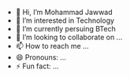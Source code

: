 - 👋 Hi, I’m Mohammad Jawwad
- 👀 I’m interested in Technology
- 🌱 I’m currently persuing BTech
- 💞️ I’m looking to collaborate on ...
- 📫 How to reach me ...
- 😄 Pronouns: ...
- ⚡ Fun fact: ...

<!---
sameer786442/sameer786442 is a ✨ special ✨ repository because its `README.md` (this file) appears on your GitHub profile.
You can click the Preview link to take a look at your changes.
--->
